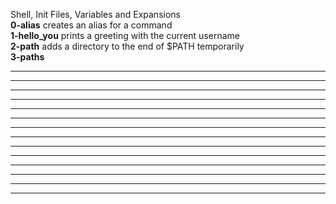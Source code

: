 Shell, Init Files, Variables and Expansions  
**0-alias** creates an alias for a command  
**1-hello_you** prints a greeting with the current username  
**2-path** adds a directory to the end of $PATH temporarily  
**3-paths**
****
****
****
****
****
****
****
****
****
****
****
****
****
****
